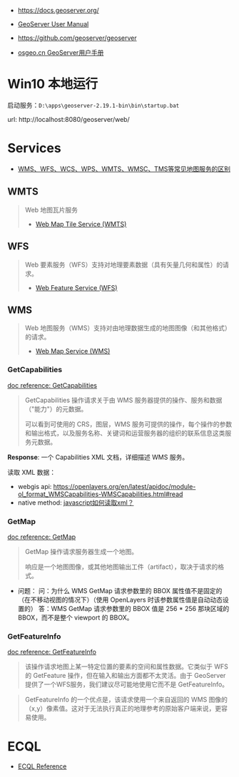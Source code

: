 - https://docs.geoserver.org/
- [GeoServer User Manual](https://docs.geoserver.org/latest/en/user/index.html) 
- https://github.com/geoserver/geoserver

- [osgeo.cn GeoServer用户手册](https://www.osgeo.cn/geoserver-user-manual/) 

# Win10 本地运行

启动服务：`D:\apps\geoserver-2.19.1-bin\bin\startup.bat`

url: http://localhost:8080/geoserver/web/ 


# Services

- [WMS、WFS、WCS、WPS、WMTS、WMSC、TMS等常见地图服务的区别](https://www.cnblogs.com/ssjxx98/p/12531525.html) 

## WMTS
> Web 地图瓦片服务
> - [Web Map Tile Service (WMTS)](https://docs.geoserver.org/latest/en/user/services/wmts/index.html) 



## WFS
> Web 要素服务（WFS）支持对地理要素数据（具有矢量几何和属性）的请求。
> - [Web Feature Service (WFS)](https://docs.geoserver.org/latest/en/user/services/wfs/index.html) 



## WMS
> Web 地图服务（WMS）支持对由地理数据生成的地图图像（和其他格式）的请求。
> - [Web Map Service (WMS)](https://docs.geoserver.org/latest/en/user/services/wms/index.html) 


### GetCapabilities

[doc reference: GetCapabilities](https://docs.geoserver.org/maintain/en/user/services/wms/reference.html#getcapabilities) 

> GetCapabilities 操作请求关于由 WMS 服务器提供的操作、服务和数据（"能力"）的元数据。
> 
> 可以看到可使用的 CRS，图层，WMS 服务可提供的操作，每个操作的参数和输出格式，以及服务名称、关键词和运营服务器的组织的联系信息这类服务元数据。

**Response**: 一个 Capabilities XML 文档，详细描述 WMS 服务。

读取 XML 数据：

- webgis api: https://openlayers.org/en/latest/apidoc/module-ol_format_WMSCapabilities-WMSCapabilities.html#read
- native method: [javascript如何读取xml？](https://www.cnblogs.com/qianxiaox/p/14085786.html) 

### GetMap

[doc reference: GetMap](https://docs.geoserver.org/maintain/en/user/services/wms/reference.html#getmap) 

> GetMap 操作请求服务器生成一个地图。
> 
> 响应是一个地图图像，或其他地图输出工件（artifact），取决于请求的格式。

- 问题：
    问：为什么 WMS GetMap 请求参数里的 BBOX 属性值不是固定的（在不移动视图的情况下）（使用 OpenLayers 时该参数属性值是自动动态设置的）
    答：WMS GetMap 请求参数里的 BBOX 值是 256 * 256 那块区域的 BBOX，而不是整个 viewport 的 BBOX。

### GetFeatureInfo

[doc reference: GetFeatureInfo](https://docs.geoserver.org/maintain/en/user/services/wms/reference.html#getfeatureinfo) 

> 该操作请求地图上某一特定位置的要素的空间和属性数据。它类似于 WFS 的 GetFeature 操作，但在输入和输出方面都不太灵活。由于 GeoServer 提供了一个WFS服务，我们建议尽可能地使用它而不是 GetFeatureInfo。

> GetFeatureInfo 的一个优点是，该请求使用一个来自返回的 WMS 图像的（x,y）像素值。这对于无法执行真正的地理参考的原始客户端来说，更容易使用。


# ECQL

- [ECQL Reference](https://docs.geoserver.org/latest/en/user/filter/ecql_reference.html#filter-ecql-reference) 

